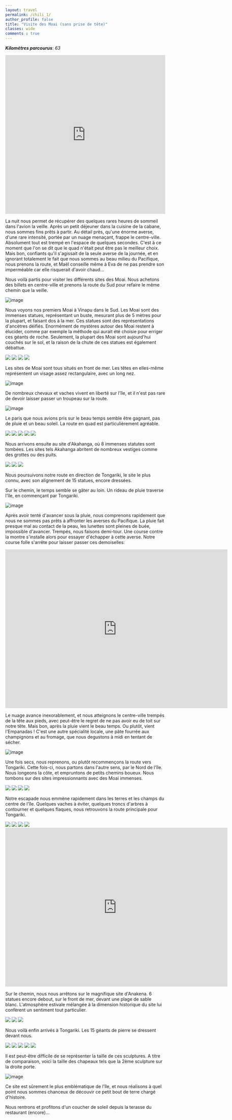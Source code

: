```yaml
---
layout: travel
permalink: /chili_1/
author_profile: false
title: "Visite des Moai (sans prise de tête)"
classes: wide
comments : true
---
```


<!-- jQuery 1.8 or later, 33 KB -->
<script src="https://ajax.googleapis.com/ajax/libs/jquery/1.11.1/jquery.min.js"></script>

<!-- Fotorama from CDNJS, 19 KB -->
<link  href="https://cdnjs.cloudflare.com/ajax/libs/fotorama/4.6.4/fotorama.css" rel="stylesheet">
<script src="https://cdnjs.cloudflare.com/ajax/libs/fotorama/4.6.4/fotorama.js"></script>

***Kilomètres parcourus***: *63*

<iframe src="https://www.google.com/maps/d/u/0/embed?mid=1C1UOzpV110wnHirGHB5TJ43xwGNXpd6m" width="100%" height="500" frameBorder="0"></iframe>

<br>

La nuit nous permet de récupérer des quelques rares heures de sommeil dans l'avion la veille. Après un petit déjeuner dans la cuisine de la cabane, nous sommes fins prêts à partir. Au détail près, qu'une énorme averse, d'une rare intensité, portée par un nuage menaçant, frappe le centre-ville. Absolument tout est trempé en l'espace de quelques secondes. C'est à ce moment que l'on se dit que le quad n'était peut être pas le meilleur choix. Mais bon, confiants qu'il s'agissait de la seule averse de la journée, et en ignorant totalement le fait que nous sommes au beau milieu du Pacifique, nous prenons la route, et Maël conseille même à Eva de ne pas prendre son imperméable car elle risquerait d'avoir chaud...

Nous voilà partis pour visiter les différents sites des Moai. Nous achetons des billets en centre-ville et prenons la route du Sud pour refaire le même chemin que la veille.

![image](https://drive.google.com/uc?id=1tXgUYNUjLnuaxWl41eoK_TOxfDu4Fyci)

Nous voyons nos premiers Moai à Vinapu dans le Sud. Les Moai sont des immenses statues, représentant un buste, mesurant plus de 5 mètres pour la plupart, et faisant dos à la mer. Ces statues sont des représentations d'ancètres déifiés. Enormément de mystères autour des Moai restent à élucider, comme par exemple la méthode qui aurait été choisie pour erriger ces géants de roche. Seulement, la plupart des Moai sont aujourd'hui couchés sur le sol, et la raison de la chute de ces statues est également débattue.

<div class="fotorama">
  <img src="https://drive.google.com/uc?id=1t-BAYBDWO6VNpEy3d0J_2plgK0mG1ejt">
  <img src="https://drive.google.com/uc?id=1Uy8gx2NMT-scRYVmYMZirCWTkROGfCtG">
  <img src="https://drive.google.com/uc?id=1B3liqaapyMtZ1Qes3sbl_vuocXGuzkn9">
  <img src="https://drive.google.com/uc?id=1-Sp4lBmeGGKWrEVJvsUbEH3tQOECjrJd">
</div>

Les sites de Moai sont tous situés en front de mer. Les têtes en elles-même représentent un visage assez rectangulaire, avec un long nez. 

![image](https://drive.google.com/uc?id=1ne74LqWnyRJNlguF6akZIS0EMdD-snw9)

De nombreux chevaux et vaches vivent en liberté sur l'île, et il n'est pas rare de devoir laisser passer un troupeau sur la route. 

![image](https://drive.google.com/uc?id=10J8At8LydiK737Pgjbno1tUXMH2JecTb)

Le paris que nous avions pris sur le beau temps semble être gagnant, pas de pluie et un beau soleil. La route en quad est particulièrement agréable.

<div class="fotorama">
  <img src="https://drive.google.com/uc?id=1AXARcUVW5QoswB_3RhTEnbOc6opJxJ7H">
  <img src="https://drive.google.com/uc?id=1vabtpocGrKh-1LC8xtQsDg6wQDyZWBTq">
  <img src="https://drive.google.com/uc?id=1F2FEV2NrNuwOF79pALd92o55Zu9uy6PP">
  <img src="https://drive.google.com/uc?id=1XR2F_ZevPfHLQgz1dcrD3RlBuCA5lV47">
  <img src="https://drive.google.com/uc?id=12y8VnebMEreiz45bhBYr_sIPLO1T4hBt">
</div>

Nous arrivons ensuite au site d'Akahanga, où 8 immenses statutes sont tombées. Les sites tels Akahanga abritent de nombreux vestiges comme des grottes ou des puits.

<div class="fotorama">
  <img src="https://drive.google.com/uc?id=1MRJEN0px8-h0emgL53VL8IFe282R_-Oc">
  <img src="https://drive.google.com/uc?id=1n0Dj7LHZ3sMfucKbIcTEIOQFWAXuduPk">
  <img src="https://drive.google.com/uc?id=1q6ExE6_t2ARIAkWzSQzSAIYR-A8lSWRW">
</div>

Nous poursuivons notre route en direction de Tongariki, le site le plus connu, avec son alignement de 15 statues, encore dressées.

Sur le chemin, le temps semble se gâter au loin. Un rideau de pluie traverse l'île, en commençant par Tongariki. 

![image](https://drive.google.com/uc?id=1QLes8nEX9bGW8rjOzcKXnPy-yoI40uEM)

Après avoir tenté d'avancer sous la pluie, nous comprenons rapidement que nous ne sommes pas prêts à affronter les averses du Pacifique. La pluie fait presque mal au contact de la peau, les lunettes sont pleines de buée, impossible d'avancer. Trempés, nous faisons demi-tour. Une course contre la montre s'installe alors pour essayer d'échapper à cette averse. Notre course folle s'arrête pour laisser passer ces demoiselles:

<iframe width="700" height="500" src="https://www.youtube.com/embed/R_j8KU5gBUk" frameborder="0" allow="accelerometer; autoplay; encrypted-media; gyroscope; picture-in-picture" allowfullscreen></iframe>

<br>

Le nuage avance inexorablement, et nous atteignons le centre-ville trempés de la tête aux pieds, avec peut-être le regret de ne pas avoir eu de toit sur notre tête. Mais bon, après la pluie vient le beau temps. Ou plutôt, vient l'Empanadas ! C'est une autre spécialité locale, une pâte fourrée aux champignons et au fromage, que nous degustons à midi en tentant de sécher. 

![image](https://drive.google.com/uc?id=1Ol6Lqlwd0cSNkQ5Bxp_vWzOTjEhDgvGn)

Une fois secs, nous reprenons, ou plutôt recommençons la route vers Tongariki. Cette fois-ci, nous partons dans l'autre sens, par le Nord de l'île. Nous longeons la côte, et empruntons de petits chemins boueux. Nous tombons sur des sites impressionnants avec des Moai immenses.

<div class="fotorama">
  <img src="https://drive.google.com/uc?id=19R7oTIeut8d75T7q-gaEfuJPXVUpEBZf">
  <img src="https://drive.google.com/uc?id=1bMEs3aR2nSY_M5iqghDZCuCe0hopribn">
  <img src="https://drive.google.com/uc?id=1TQ9D-taVW7H6HUnyu4TfiPKSP3S0SbUj">
  <img src="https://drive.google.com/uc?id=1nyfyhLURPe6jPuR4pm2n2IuqWPcaBbz0">
</div>

Notre escapade nous emmène rapidement dans les terres et les champs du centre de l'île. Quelques vaches à éviter, quelques troncs d'arbres à contourner et quelques flaques, nous retrouvons la route principale pour Tongariki.

<div class="fotorama">
  <img src="https://drive.google.com/uc?id=1M-n3yP07jVl-uVYK5vOB4esNHWnCOhy9">
  <img src="https://drive.google.com/uc?id=1qNP92v6x9WQOtsg-G-Bh_KmoX-qmnJpR">
  <img src="https://drive.google.com/uc?id=1khZySXahf3-h2J0sMw5_-fviewURE3ij">
  <img src="https://drive.google.com/uc?id=18C7-XpYuRpLSq4hTtb2k3FM2kFI7dd0A">
</div>

<iframe width="700" height="500" src="https://www.youtube.com/embed/B0BtVMvwg64" frameborder="0" allow="accelerometer; autoplay; encrypted-media; gyroscope; picture-in-picture" allowfullscreen></iframe>

<br>

Sur le chemin, nous nous arrêtons sur le magnifique site d'Anakena. 6 statues encore debout, sur le front de mer, devant une plage de sable blanc. L'atmosphère estivale mélangée à la dimension historique du site lui confèrent un sentiment tout particulier.

<div class="fotorama">
  <img src="https://drive.google.com/uc?id=1altj-1-JfT8lkWU7N84UH2Y3yaA5LwEt">
  <img src="https://drive.google.com/uc?id=1-lRbT_hnxwisVd47eTzw5F1E2gVLnhT4">
  <img src="https://drive.google.com/uc?id=1wg3wmFkaiVIXHCJavDhP98WPU2WuXZTr">
</div>

Nous voilà enfin arrivés à Tongariki. Les 15 géants de pierre se dressent devant nous. 

<div class="fotorama">
  <img src="https://drive.google.com/uc?id=1mSA2M8rAYCVkMtgZETMX0b0PGTkgdPm4">
  <img src="https://drive.google.com/uc?id=1AyMAREJ3D3JRTDVUESmcZ1norng51Ehv">
  <img src="https://drive.google.com/uc?id=1Rj_8mtA6R5Pk0vIOlVOaFHoDR6rM6Z12">
  <img src="https://drive.google.com/uc?id=1SvxG4umuSXG4DWRzuCZkjiiAXMCPkeDu">
  <img src="https://drive.google.com/uc?id=1f6DMQdRnGYHy-pDGFeUYPgbtkZaiiZrK">
</div>

Il est peut-être difficile de se représenter la taille de ces sculptures. A titre de comparaison, voici la taille des chapeaux tels que la 2ème sculpture sur la droite porte.

![image](https://drive.google.com/uc?id=15b8r70pyH_wzTsNvyce8t7bZgBCuBd0K)

Ce site est sûrement le plus emblématique de l'île, et nous réalisons à quel point nous sommes chanceux de découvir ce petit bout de terre chargé d'histoire.

Nous rentrons et profitons d'un coucher de soleil depuis la terasse du restaurant (encore)...
